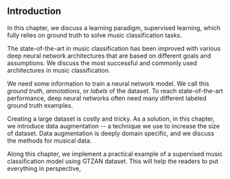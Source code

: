 ## Introduction
In this chapter, we discuss a learning paradigm, supervised learning, which fully relies on ground truth to solve music classification tasks. 


The state-of-the-art in music classification has been improved with various deep neural network architectures that are based on different goals and assumptions. We discuss the most successful and commonly used architectures in music classification.

We need some information to train a neural network model. We call this *ground truth*, *annotations*, or *labels* of the dataset. To reach state-of-the-art performance, deep neural networks often need many different labeled ground truth examples. 

Creating a large dataset is costly and tricky. As a solution, in this chapter, we introduce data augmentation -- a technique we use to increase the size of dataset. Data augmentation is deeply domain specific, and we discuss the methods for musical data.

Along this chapter, we implement a practical example of a supervised music classification model using GTZAN dataset. This will help the readers to put everything in perspective, 
